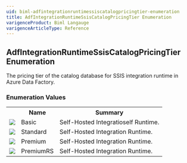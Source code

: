 ```yaml
---
uid: biml-adfintegrationruntimessiscatalogpricingtier-enumeration
title: AdfIntegrationRuntimeSsisCatalogPricingTier Enumeration
varigenceProduct: Biml Langauge
varigenceArticleType: Reference
---
```


## AdfIntegrationRuntimeSsisCatalogPricingTier Enumeration<div class="LanguageSummary"><div class ="SummaryItem">The pricing tier of the catalog database for SSIS integration runtime in Azure Data Factory.</div></div><div class="EnumValueGroup">### Enumeration Values<table id="EnumValue" class="MemberList"><tbody><tr><th class="MemberTypeIconColumnHeader">&nbsp;</th><th class="MemberNameColumnHeader">Name</th><th class="MemberSummaryColumnHeader">Summary</th></tr><tr class="cd0"><td align="center" class="MemberTypeIcon"><img src="enumValue.png"></img></td><td class="MemberName">Basic</td><td class="MemberSummary"><div class ="SummaryItem">Self-Hosted Integratioself Runtime.</div></td></tr><tr class="cd1"><td align="center" class="MemberTypeIcon"><img src="enumValue.png"></img></td><td class="MemberName">Standard</td><td class="MemberSummary"><div class ="SummaryItem">Self-Hosted Integration Runtime.</div></td></tr><tr class="cd0"><td align="center" class="MemberTypeIcon"><img src="enumValue.png"></img></td><td class="MemberName">Premium</td><td class="MemberSummary"><div class ="SummaryItem">Self-Hosted Integration Runtime.</div></td></tr><tr class="cd1"><td align="center" class="MemberTypeIcon"><img src="enumValue.png"></img></td><td class="MemberName">PremiumRS</td><td class="MemberSummary"><div class ="SummaryItem">Self-Hosted Integration Runtime.</div></td></tr></tbody></table></div>